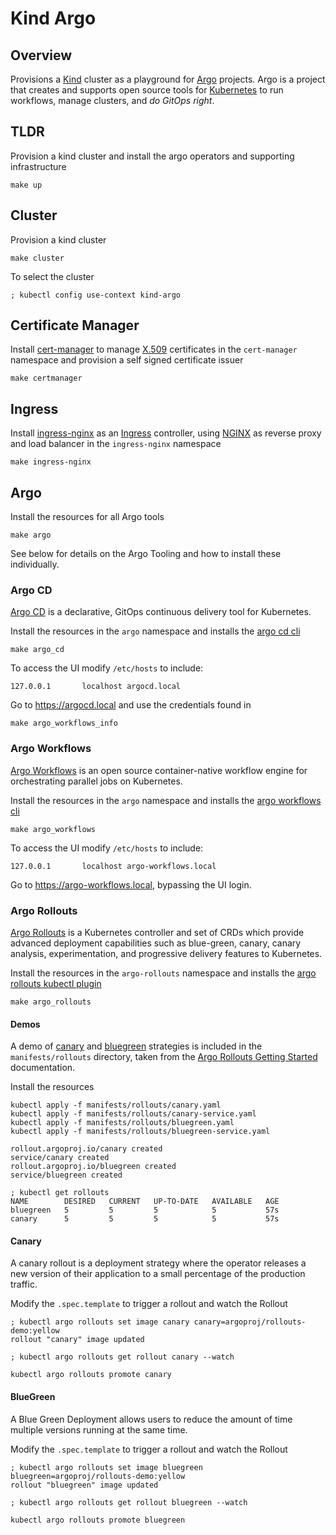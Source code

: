# Kind Argo

## Overview

Provisions a [Kind] cluster as a playground for [Argo] projects. Argo is a project that creates and supports open source tools for [Kubernetes] to run workflows, manage clusters, and _do GitOps right_.

## TLDR

Provision a kind cluster and install the argo operators and supporting infrastructure

```
make up
```

## Cluster

Provision a kind cluster

```
make cluster
```

To select the cluster

```
; kubectl config use-context kind-argo
```

## Certificate Manager

Install [cert-manager] to manage [X.509] certificates in the `cert-manager` namespace and provision a self signed certificate issuer

```
make certmanager
```

## Ingress

Install [ingress-nginx] as an [Ingress] controller, using [NGINX] as reverse proxy and load balancer in the `ingress-nginx` namespace

```
make ingress-nginx
```

## Argo

Install the resources for all Argo tools

```
make argo
```

See below for details on the Argo Tooling and how to install these individually.

### Argo CD

[Argo CD] is a declarative, GitOps continuous delivery tool for Kubernetes.

Install the resources in the `argo` namespace and installs the [argo cd cli]

```
make argo_cd
```

To access the UI modify `/etc/hosts` to include:

```
127.0.0.1       localhost argocd.local
```

Go to https://argocd.local and use the credentials found in

```
make argo_workflows_info
```

### Argo Workflows

[Argo Workflows] is an open source container-native workflow engine for orchestrating parallel jobs on Kubernetes.

Install the resources in the `argo` namespace and installs the [argo workflows cli]

```
make argo_workflows
```

To access the UI modify `/etc/hosts` to include:

```
127.0.0.1       localhost argo-workflows.local
```

Go to https://argo-workflows.local, bypassing the UI login.

### Argo Rollouts

[Argo Rollouts]  is a Kubernetes controller and set of CRDs which provide advanced deployment capabilities such as blue-green, canary, canary analysis, experimentation, and progressive delivery features to Kubernetes.

Install the resources in the `argo-rollouts` namespace and installs the [argo rollouts kubectl plugin]

```
make argo_rollouts
```

#### Demos

A demo of [canary] and [bluegreen] strategies is included in the `manifests/rollouts` directory, taken from the [Argo Rollouts Getting Started] documentation.

Install the resources

```
kubectl apply -f manifests/rollouts/canary.yaml
kubectl apply -f manifests/rollouts/canary-service.yaml
kubectl apply -f manifests/rollouts/bluegreen.yaml
kubectl apply -f manifests/rollouts/bluegreen-service.yaml
```


```
rollout.argoproj.io/canary created
service/canary created
rollout.argoproj.io/bluegreen created
service/bluegreen created

; kubectl get rollouts
NAME        DESIRED   CURRENT   UP-TO-DATE   AVAILABLE   AGE
bluegreen   5         5         5            5           57s
canary      5         5         5            5           57s
```

#### Canary

A canary rollout is a deployment strategy where the operator releases a new version of their application to a small percentage of the production traffic.

Modify the `.spec.template` to trigger a rollout and watch the Rollout

```
; kubectl argo rollouts set image canary canary=argoproj/rollouts-demo:yellow
rollout "canary" image updated

; kubectl argo rollouts get rollout canary --watch
```

```
kubectl argo rollouts promote canary
````

#### BlueGreen

A Blue Green Deployment allows users to reduce the amount of time multiple versions running at the same time.

Modify the `.spec.template` to trigger a rollout and watch the Rollout

```
; kubectl argo rollouts set image bluegreen bluegreen=argoproj/rollouts-demo:yellow
rollout "bluegreen" image updated

; kubectl argo rollouts get rollout bluegreen --watch
```

```
kubectl argo rollouts promote bluegreen
````

[kind]: https://kind.sigs.k8s.io/
[argo]: https://argoproj.github.io/
[kubernetes]: https://kubernetes.io/
[cert-manager]: https://cert-manager.io/
[x.509]: https://en.wikipedia.org/wiki/X.509
[ingress]: https://kubernetes.io/docs/concepts/services-networking/ingress/
[ingress-nginx]: https://github.com/kubernetes/ingress-nginx
[nginx]: https://www.nginx.org/
[argo cd]: https://argoproj.github.io/cd/
[argo cd cli]: https://github.com/argoproj/argo-cd/releases
[argo workflows]:https://argoproj.github.io/workflows
[argo workflows cli]: https://github.com/argoproj/argo-workflows/releases
[argo rollouts]: https://argoproj.github.io/rollouts
[argo rollouts kubectl plugin]: https://github.com/argoproj/argo-rollouts/releases
[canary]: https://argoproj.github.io/argo-rollouts/features/canary/
[bluegreen]: https://argoproj.github.io/argo-rollouts/features/bluegreen/
[argo rollouts getting started]: https://github.com/argoproj/argo-rollouts/blob/master/docs/getting-started.md